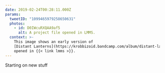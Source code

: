 ```yaml
---
date: 2019-02-24T00:28:11.000Z
params:
  tweetID: "1099465979258650631"
  photos:
    - id: D0IWcuRXQAA9af5
      alt: A project file opened in LMMS.
  context: >-
    This image shows an early version of
    [Distant Lanterns](https://krobbizoid.bandcamp.com/album/distant-lanterns-single)
    opened in {{< link lmms >}}.
---
```


Starting on new stuff
